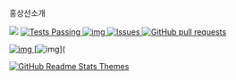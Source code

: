 홍상선소개

<a href="버튼을 눌렀을 때 이동할 링크" target="_blank"><img src="https://img.shields.io/badge/뱃지레이블-배경색?style=뱃지모양&logo=로고&logoColor=로고색상"/></a>
[![Tests Passing](https://github.com/anuraghazra/github-readme-stats/workflows/Test/badge.svg) ](https://github.com/anuraghazra/github-readme-stats/actions)[![img](https://camo.githubusercontent.com/fcf518832a072a287bf239168372ebecd4029b2b8fc0368480bebf798cc3d185/68747470733a2f2f636f6465636f762e696f2f67682f616e7572616768617a72612f6769746875622d726561646d652d73746174732f6272616e63682f6d61737465722f67726170682f62616467652e737667) ](https://codecov.io/gh/anuraghazra/github-readme-stats)[![Issues](https://camo.githubusercontent.com/9a1ccc014b4e40f5f5e4d5a6da28a6324e6f6cf045e6daf466b01c24f6bb1bbf/68747470733a2f2f696d672e736869656c64732e696f2f6769746875622f6973737565732f616e7572616768617a72612f6769746875622d726561646d652d73746174733f636f6c6f723d303038386666) ](https://github.com/anuraghazra/github-readme-stats/issues)[![GitHub pull requests](https://camo.githubusercontent.com/a0de966be6c8f4df036daa3c061a289757395f8cb33d9d5bae5b80f2ab5df6eb/68747470733a2f2f696d672e736869656c64732e696f2f6769746875622f6973737565732d70722f616e7572616768617a72612f6769746875622d726561646d652d73746174733f636f6c6f723d303038386666)](https://github.com/anuraghazra/github-readme-stats/pulls)

[![img](https://camo.githubusercontent.com/e37f67b8f84f55072ab111fc7669d5ce3a80f6cc2c3b383fc28957ad68a14122/68747470733a2f2f696d672e736869656c64732e696f2f62616467652f537570706f7274656425323062792d5653436f6465253230506f776572253230557365722532302545322538362539322d677261792e7376673f636f6c6f72413d36353542453126636f6c6f72423d344634344436267374796c653d666f722d7468652d6261646765) ](https://a.paddle.com/v2/click/16413/119403?link=1227)[![img](https://camo.githubusercontent.com/50538dc7e13a096fcdedd3a0f3070f8639674bf5fa533467d86da295956f1b1a/68747470733a2f2f696d672e736869656c64732e696f2f62616467652f537570706f7274656425323062792d4e6f6465253230436c692e636f6d2532302545322538362539322d677261792e7376673f636f6c6f72413d36316332363526636f6c6f72423d344341463530267374796c653d666f722d7468652d6261646765)](

[![GitHub Readme Stats Themes](https://camo.githubusercontent.com/8fd2570f103d1aae8a4d8970535274ae19c2ee62587d8868d618be37001263d0/68747470733a2f2f7265732e636c6f7564696e6172792e636f6d2f616e7572616768617a72612f696d6167652f75706c6f61642f76313539353137343533362f6772732d7468656d65735f6c34796e6a612e706e67)](https://camo.githubusercontent.com/8fd2570f103d1aae8a4d8970535274ae19c2ee62587d8868d618be37001263d0/68747470733a2f2f7265732e636c6f7564696e6172792e636f6d2f616e7572616768617a72612f696d6167652f75706c6f61642f76313539353137343533362f6772732d7468656d65735f6c34796e6a612e706e67)
